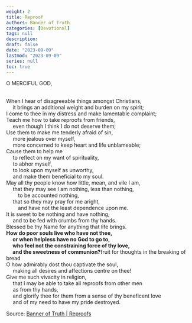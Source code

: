 ```yaml
---
weight: 2
title: Reproof
authors: Banner of Truth
categories: [Devotional]
tags: null
description: 
draft: false
date: "2023-09-09"
lastmod: "2023-09-09"
series: null
toc: true
---
```


<!--more-->

<!-- Tab links -->

O MERCIFUL GOD,

<br>When I hear of disagreeable things amongst Christians,
<br>&emsp;  it brings an additional weight and burden on my spirit;
<br>I come to thee in my distress and make lamentable complaint;
<br>Teach me how to take reproofs from friends,
<br>&emsp;  even though I think I do not deserve them;
<br>Use them to make me tenderly afraid of sin,
<br>&emsp;  more jealous over myself,
<br>&emsp;  more concerned to keep heart and life unblameable;
<br>Cause them to help me
<br>&emsp;  to reflect on my want of spirituality,
<br>&emsp;  to abhor myself,
<br>&emsp;  to look upon myself as unworthy,
<br>&emsp;  and make them beneficial to my soul.
<br>May all thy people know how little, mean, and vile I am,
<br>&emsp;  that they may see I am nothing, less than nothing,
<br>&emsp;&emsp;  to be accounted nothing,
<br>&emsp;  that so they may pray for me aright,
<br>&emsp;&emsp;  and have not the least dependence upon me.
<br>It is sweet to be nothing and have nothing,
<br>&emsp;  and to be fed with crumbs from thy hands.
<br>Blessed be thy Name for anything that life brings.
<br><b>How do poor souls live who have not thee,
<br>&emsp;  or when helpless have no God to go to,
<br>&emsp;  who feel not the constraining force of thy love,
<br>&emsp;  and the sweetness of communion?</b><label for="text content" class="margin-toggle sidenote-number"></label><span class="sidenote">fruit for thoughts in the breaking of bread</span>
<br>O how admirably dost thou captivate the soul,
<br>&emsp;  making all desires and affections centre on thee!
<br>Give me such vivacity in religion,
<br>&emsp;  that I may be able to take all reproofs from other men
<br>&emsp;  as from thy hands,
<br>&emsp;  and glorify thee for them from a sense of thy beneficent love
<br>&emsp;  and of my need to have my pride destroyed.


Source: <a href = "https://banneroftruth.org/us/devotional/reproofs/" target="_blank" rel="noopener noreferrer">Banner of Truth | Reproofs</a>